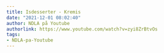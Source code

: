 ```yaml
---
title: Isdesserter - Kremis
date: "2021-12-01 08:02:40"
author: NDLA på Youtube
authorlink: https://www.youtube.com/watch?v=zyi8ZrBtvOs
tags:
- NDLA-pa-Youtube
---
```

